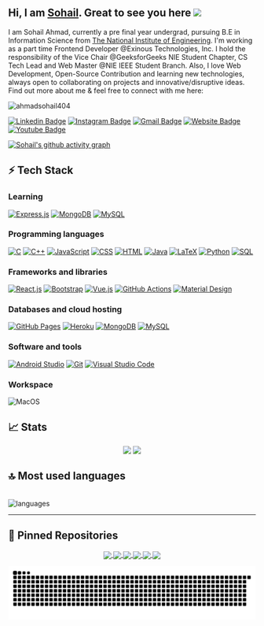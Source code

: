 <!-- ![header_](https://user-images.githubusercontent.com/72069769/145477799-0f8d9f85-39fd-41eb-902e-d8e5e3232799.png) -->

## Hi, I am [Sohail](https://linkedin.com/in/ahmadsohail404). Great to see you here <img src="https://raw.githubusercontent.com/aemmadi/aemmadi/master/wave.gif" width="30px">

<!-- <a href="https://ahmadsohail404.github.io/"><img src="/src/header.png"></a> -->

I am Sohail Ahmad, currently a pre final year undergrad, pursuing B.E in Information Science from [The National Institute of Engineering](https://nie.ac.in/). I'm working as a part time Frontend Developer @Exinous Technologies, Inc. I hold the responsibility of the Vice Chair @GeeksforGeeks NIE Student Chapter, CS Tech Lead and Web Master @NIE IEEE Student Branch. Also, I love Web Development, Open-Source Contribution and learning new technologies, always open to collaborating on projects and innovative/disruptive ideas. Find out more about me & feel free to connect with me here:

<p align="left"> <img src="https://komarev.com/ghpvc/?username=ahmadsohail404&label=Profile%20views&color=0e75b6&style=flat" alt="ahmadsohail404" /> </p>

[![Linkedin Badge](https://img.shields.io/badge/-sohailahmad-blue?style=flat-square&logo=Linkedin&logoColor=white&link=https://www.linkedin.com/in/ahmadsohail404/)](https://www.linkedin.com/in/ahmadsohail404/)
[![Instagram Badge](https://img.shields.io/badge/-ahmadsohail_ig-purple?style=flat-square&logo=instagram&logoColor=white&link=https://instagram.com/ahmadsohail_ig/)](https://instagram.com/ahmadsohail_ig)
[![Gmail Badge](https://img.shields.io/badge/-sohailss2412@gmail.com-c14438?style=flat-square&logo=Gmail&logoColor=white&link=mailto:sohailss2412@gmail.com)](mailto:sohailss2412@gmail.com)
[![Website Badge](https://img.shields.io/badge/-Portfolio-black?style=flat-square&logo=Wordpress&logoColor=white&link=https://sohailahmad.netlify.app/)](https://sohailahmad.netlify.app/)
[![Youtube Badge](https://img.shields.io/badge/-Sohail%20Ahmad-darkred?style=flat-square&logo=youtube&logoColor=white&link=https://www.youtube.com/channel/UCybCL66HUQDcbF-2duwCIFQ)](https://www.youtube.com/channel/UCybCL66HUQDcbF-2duwCIFQ)

[![Sohail's github activity graph](https://activity-graph.herokuapp.com/graph?username=ahmadsohail404&theme=redical)](https://git.io/ahmadsohail404)

## ⚡ Tech Stack

### Learning

<a href="#"><img alt="Express.js" src="https://img.shields.io/badge/-Express-black?style=for-the-badge&logo=Node.js"></a>
<a href="#"><img alt="MongoDB" src ="https://img.shields.io/badge/MongoDB-4ea94b.svg?logo=mongodb&logoColor=white"></a>
<a href="#"><img alt="MySQL" src="https://img.shields.io/badge/MySQL-00f.svg?logo=mysql&logoColor=white"></a>

### Programming languages

<p>
    <a href="https://github.com/search?q=user%3Aahmadsohail404+language%3Ac"><img alt="C" src="https://custom-icon-badges.herokuapp.com/badge/C-03599C.svg?logo=c-in-hexagon&logoColor=white"></a>
    <a href="https://github.com/search?q=user%3Aahmadsohail404+language%3Acpp"><img alt="C++" src="https://custom-icon-badges.herokuapp.com/badge/C++-9C033A.svg?logo=cpp2&logoColor=white"></a>
    <a href="https://github.com/search?q=user%3Aahmadsohail404+language%3Ajavascript"><img alt="JavaScript" src="https://img.shields.io/badge/JavaScript-F7DF1E.svg?logo=javascript&logoColor=black"></a>
    <a href="https://github.com/search?q=user%3Aahmadsohail404+language%3Acss"><img alt="CSS" src="https://img.shields.io/badge/CSS-1572B6.svg?logo=css3&logoColor=white"></a>
    <a href="https://github.com/search?q=user%3Aahmadsohail404+language%3Ahtml"><img alt="HTML" src="https://img.shields.io/badge/HTML-E34F26.svg?logo=html5&logoColor=white"></a>
    <a href="https://github.com/search?q=user%3Aahmadsohail404+language%3Ajava"><img alt="Java" src="https://img.shields.io/badge/Java-007396.svg?logo=java&logoColor=white"></a>
    <a href="https://github.com/search?q=user%3Aahmadsohail404+language%3Atex"><img alt="LaTeX" src="https://img.shields.io/badge/LaTeX-008080.svg?logo=LaTeX&logoColor=white"></a>
    <a href="https://github.com/search?q=user%3Aahmadsohail404+language%3Apython"><img alt="Python" src="https://img.shields.io/badge/Python-14354C.svg?logo=python&logoColor=white"></a>
    <a href="https://github.com/search?q=user%3Aahmadsohail404+language%3Asql"><img alt="SQL" src="https://custom-icon-badges.herokuapp.com/badge/SQL-025E8C.svg?logo=database&logoColor=white"></a>
</p>

### Frameworks and libraries

<p>
    <a href="#"><img alt="React.js" src="https://img.shields.io/badge/React-20232a.svg?logo=react&logoColor=%2361DAFB"></a>
    <a href="#"><img alt="Bootstrap" src="https://img.shields.io/badge/Bootstrap-7952B3.svg?logo=bootstrap&logoColor=white"></a>
    <a href="#"><img alt="Vue.js" src="https://img.shields.io/badge/-Vue-grey?style=flat-square&logo=Vue.js"></a>
    <a href="#"><img alt="GitHub Actions" src="https://img.shields.io/badge/GitHub%20Actions-2671E5.svg?logo=github%20actions&logoColor=white"></a>
    <a href="#"><img alt="Material Design" src="https://img.shields.io/badge/Material%20Design-0081CB.svg?logo=material-design&logoColor=white"></a>
</p>

### Databases and cloud hosting

<p>
    <a href="#"><img alt="GitHub Pages" src="https://img.shields.io/badge/GitHub%20Pages-327FC7.svg?logo=github&logoColor=white"></a>
    <a href="#"><img alt="Heroku" src="https://img.shields.io/badge/Heroku-430098.svg?logo=heroku&logoColor=white"></a>
    <a href="#"><img alt="MongoDB" src ="https://img.shields.io/badge/MongoDB-4ea94b.svg?logo=mongodb&logoColor=white"></a>
    <a href="#"><img alt="MySQL" src="https://img.shields.io/badge/MySQL-00f.svg?logo=mysql&logoColor=white"></a>
</p>

### Software and tools

<p>
    <a href="#"><img alt="Android Studio" src="https://img.shields.io/badge/Android%20Studio-008678.svg?logo=android-studio&logoColor=white"></a>
    <a href="#"><img alt="Git" src="https://img.shields.io/badge/Git-F05033.svg?logo=git&logoColor=white"></a>
    <a href="#"><img alt="Visual Studio Code" src="https://img.shields.io/badge/Visual%20Studio%20Code-0078d7.svg?logo=visual-studio-code&logoColor=white"></a>
</p>

### Workspace

![MacOS](https://img.shields.io/badge/Mac-0078D6?style=for-the-badge&logo=apple&logoColor=white)

## 📈 Stats

<p align="center">
  <img width="48%" src="https://github-readme-stats.vercel.app/api?username=ahmadsohail404&show_icons=true&hide_border=true&theme=radical" />
  <img width="48%" src="https://github-readme-streak-stats.herokuapp.com/?user=ahmadsohail404&hide_border=true&theme=radical" />
</p>

## 🔝 Most used languages

  <p align = "left" ><br> 
  <img alt="languages" src="https://github-readme-stats.vercel.app/api/top-langs/?username=ahmadsohail404&layout=compact&hide_border=true&theme=radical" />
</p>

---

## 📕 Pinned Repositories

<p align="center">
<a href="https://github.com/ahmadsohail404/ahmadsohail404">
  <img align="center" src="https://github-readme-stats.vercel.app/api/pin/?username=ahmadsohail404&repo=ahmadsohail404&hide_border=true&theme=radical" />
</a>

<a href="https://github.com/ahmadsohail404/Neuromorphic-React-Portfolio">
  <img align="center" src="https://github-readme-stats.vercel.app/api/pin/?username=ahmadsohail404&repo=Neuromorphic-React-Portfolio&hide_border=true&theme=radical" />
</a>

<a href="https://github.com/ahmadsohail404/Keeper-App">
  <img align="center" src="https://github-readme-stats.vercel.app/api/pin/?username=ahmadsohail404&repo=Keeper-App&hide_border=true&theme=radical" />
</a>

<a href="https://github.com/ahmadsohail404/HalloweenNISB-DragMeToHell">
  <img align="center" src="https://github-readme-stats.vercel.app/api/pin/?username=ahmadsohail404&repo=HalloweenNISB-DragMeToHell&hide_border=true&theme=radical" />
</a>

<a href="https://github.com/ahmadsohail404/tic-tac-toe">
  <img align="center" src="https://github-readme-stats.vercel.app/api/pin/?username=ahmadsohail404&repo=tic-tac-toe&hide_border=true&theme=radical" />
</a>

<a href="https://github.com/ahmadsohail404/Cpp-DSA">
  <img align="center" src="https://github-readme-stats.vercel.app/api/pin/?username=ahmadsohail404&repo=Cpp-DSA&hide_border=true&theme=radical" />
</a>
</p>

<p align="center">
   <img src="https://github.com/Asmit2952/Asmit2952/blob/output/github-contribution-grid-snake.svg" alt="snake">
</p>
